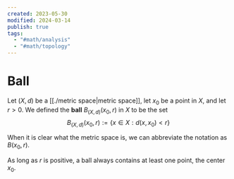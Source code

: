 ```yaml
---
created: 2023-05-30
modified: 2024-03-14
publish: true
tags:
  - "#math/analysis"
  - "#math/topology"
---
```


# Ball

Let $(X, d)$ be a [[./metric space|metric space]], let $x_0$ be a point in $X$, and let $r > 0$. We defined the **ball** $B_{(X, d)}(x_0, r)$ in $X$ to be the set
$$
B_{(X, d)}(x_0, r) := \{ x \in X : d(x, x_0) < r \}
$$

When it is clear what the metric space is, we can abbreviate the notation as $B(x_0, r)$.

As long as $r$ is positive, a ball always contains at least one point, the center $x_0$.